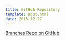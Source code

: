 ```yaml
---
title: GitHub Repository
template: post.html
date: 2015-12-22
---
```


[Branches Repo on GitHub](https://github.com/rewfergu/branches)

